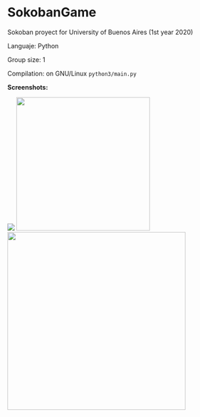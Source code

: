 # SokobanGame
Sokoban proyect for University of Buenos Aires (1st year 2020)

Languaje: Python

Group size: 1

Compilation: on GNU/Linux 
             ```
             python3/main.py
             ```

**Screenshots:**

<image src="/Imagenes/eleccion-nivel.png">

<image src="/Imagenes/nivel1.png" width="300">
  
<image src="/Imagenes/nivel 41.png" width="400">
  


